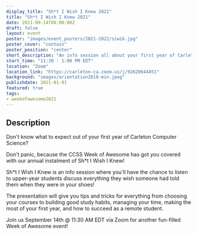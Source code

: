 ```yaml
---
display_title: "Sh*t I Wish I Knew 2021"
title: "Sh*t I Wish I Knew 2021"
date: 2021-09-14T00:00:00Z
draft: false
layout: event
poster: "images/event_posters/2021-2022/siwik.jpg"
poster_cover: "contain"
poster_position: "center"
short_description: "An info session all about your first year of Carleton Computer Science!"
start_time: "11:30 - 1:00 PM EDT"
location: "Zoom"
location_link: "https://carleton-ca.zoom.us/j/92620644451"
background: "images/orientation2018-min.jpeg"
publishdate: 2021-01-01
featured: true
tags:
- weekofawesome2021
---
```


## Description

Don't know what to expect out of your first year of Carleton Computer Science?

Don't panic, because the CCSS Week of Awesome has got you covered with our annual instalment of Sh*t I Wish I Knew!

Sh*t I Wish I Knew is an info session where you'll have the chance to listen to upper-year students discuss everything they wish someone had told them when they were in your shoes!

The presentation will give you tips and tricks for everything from choosing your courses to building good study habits, managing your time,  making the most of your first year,  and how to succeed as a remote student.

Join us September 14th @ 11:30 AM EDT via Zoom for another fun-filled Week of Awesome event!
